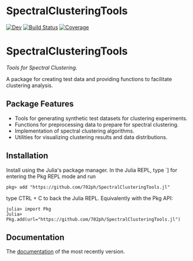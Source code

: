 # SpectralClusteringTools


[![Dev](https://img.shields.io/badge/docs-dev-blue.svg)](https://702ph.github.io/SpectralClusteringTools.jl/dev/)
[![Build Status](https://github.com/702ph/SpectralClusteringTools.jl/actions/workflows/CI.yml/badge.svg?branch=main)](https://github.com/702ph/SpectralClusteringTools.jl/actions/workflows/CI.yml?query=branch%3Amain)
[![Coverage](https://codecov.io/gh/702ph/SpectralClusteringTools.jl/branch/main/graph/badge.svg)](https://codecov.io/gh/702ph/SpectralClusteringTools.jl)


# SpectralClusteringTools

*Tools for Spectral Clustering.*

A package for creating test data and providing functions to facilitate clustering analysis.


## Package Features
- Tools for generating synthetic test datasets for clustering experiments.
- Functions for preprocessing data to prepare for spectral clustering.
- Implementation of spectral clustering algorithms.
- Utilities for visualizing clustering results and data distributions.


## Installation
Install using the Julia's package manager. In the Julia REPL, type `] for entering the Pkg REPL mode and run

```
pkg> add "https://github.com/702ph/SpectralClusteringTools.jl"
```
type CTRL + C to back the Julia REPL. Equivalently with the Pkg API:
```
julia> import Pkg 
Julia> Pkg.add(url="https://github.com/702ph/SpectralClusteringTools.jl")
```


## Documentation
The [documentation](https://702ph.github.io/SpectralClusteringTools.jl/dev/) of the most recently version.